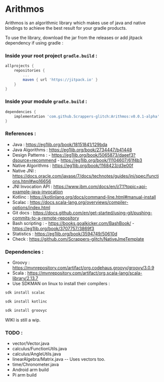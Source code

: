 # Arithmos

Arithmos is an algorithmic library which makes use of java and native bindings to achieve the best result for your gradle products.

To use the library, download the jar from the releases or add jitpack dependency if using gradle :

### Inside your root project `gradle.build` : 
```gradle
allprojects {
	repositories {
		...
		maven { url 'https://jitpack.io' }
	}
}
```

### Inside your module `gradle.build` :
```gradle
dependencies {
	implementation 'com.github.Scrappers-glitch:Arithmos:v0.0.1-alpha'
}
```

### References : 
- Java : https://eg1lib.org/book/18151841/129bda
- Java Algorithms : https://eg1lib.org/book/2734447/b41448
- Design Patterns : - https://eg1lib.org/book/5065873/daeef3?dsource=recommend
		    - https://eg1lib.org/book/11104607/61f4b3
- Native Algorithms : https://eg1lib.org/book/1168423/d3e00f
- Native JNI : https://docs.oracle.com/javase/7/docs/technotes/guides/jni/spec/functions.html#wp16656
- JNI Invocation API : https://www.ibm.com/docs/en/i/7.1?topic=api-example-java-invocation
- Kotlinc : https://kotlinlang.org/docs/command-line.html#manual-install
- Scalac : https://docs.scala-lang.org/overviews/compiler-options/index.html
- Git docs : https://docs.github.com/en/get-started/using-git/pushing-commits-to-a-remote-repository
- Bash scripting : - https://books.goalkicker.com/BashBook/ 
		   - https://eg1lib.org/book/3707757/3869f3
- Statistics : https://eg1lib.org/book/3594749/50610d		 
- Check : https://github.com/Scrappers-glitch/NativeJmeTemplate

### Dependencies : 
- Groovy : https://mvnrepository.com/artifact/org.codehaus.groovy/groovy/3.0.9
- Scala : https://mvnrepository.com/artifact/org.scala-lang/scala-library/2.13.7
- Use SDKMAN on linux to install their compilers : 

```bash
sdk install scalac
```

```bash 
sdk install kotlinc
```

```bash 
sdk install groovyc
```

WIKI is still a wip.

### TODO : 
- vector/Vector.java
- calculus/FunctionUtils.java
- calculus/AngleUtils.java
- linearAlgebra/Matrix.java -- Uses vectors too.
- time/Chronometer.java
- Android arm build
- Pi arm build
